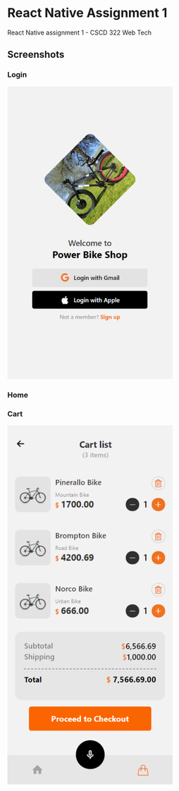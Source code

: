 # React Native Assignment 1

React Native assignment 1 - CSCD 322 Web Tech

## Screenshots

### Login
<img src='./screenshots/login_screen.png' width=375 alt='Screenshot of Login screen'>

### Home
<!-- <img src='./screenshots/home_screen.png' width=375 alt='Screenshot of Home screen'> -->

### Cart
<img src='./screenshots/cart_screen.png' width=375 alt='Screenshot of Cart screen'>